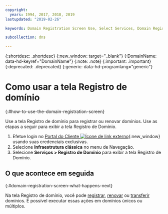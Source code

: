 ```yaml
---
copyright:
  years: 1994, 2017, 2018, 2019
lastupdated: "2019-02-26"

keywords: Domain Registration Screen Use, Select Services, Domain Registration screen

subcollection: dns

---
```


{:shortdesc: .shortdesc}
{:new_window: target="_blank"}
{:DomainName: data-hd-keyref="DomainName"}
{:note: .note}
{:important: .important}
{:deprecated: .deprecated}
{:generic: data-hd-programlang="generic"}

# Como usar a tela Registro de domínio
{:#how-to-use-the-domain-registration-screen}

Use a tela Registro de domínio para registrar ou renovar domínios. Use as etapas a seguir para exibir a tela Registro de Domínio.

1. Efetue login no [Portal do Cliente ![Ícone de link externo](../../icons/launch-glyph.svg "Ícone de link externo")](https://{DomainName}/){:new_window} usando suas credenciais exclusivas.
1. Selecione **Infraestrutura clássica** no menu de Navegação.
1. Selecione **Serviços > Registro de Domínio** para exibir a tela Registro de Domínio.

## O que acontece em seguida
{:#domain-registration-screen-what-happens-next}

Na tela Registro de domínio, você pode [registrar](/docs/infrastructure/dns?topic=dns-register-a-new-domain), [renovar](/docs/infrastructure/dns?topic=dns-renew-an-existing-domain) ou [transferir](/docs/infrastructure/dns?topic=dns-transfer-an-existing-domain-to-ibm-cloud) domínios. É possível executar essas ações em domínios únicos ou múltiplos.
